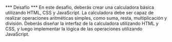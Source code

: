 *** Desafío ***
En este desafío, deberás crear una calculadora básica utilizando
HTML, CSS y JavaScript. La calculadora debe ser capaz de realizar
operaciones aritméticas simples, como suma, resta, multiplicación y
división. Deberás diseñar la interfaz de la calculadora utilizando
HTML y CSS, y luego implementar la lógica de las operaciones
utilizando JavaScript.
